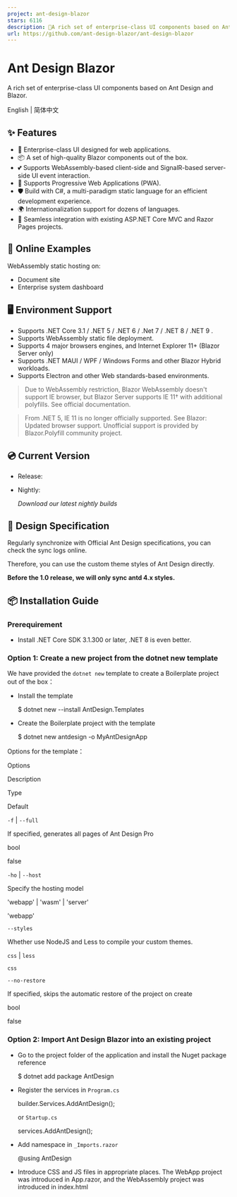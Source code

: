 ```yaml
---
project: ant-design-blazor
stars: 6116
description: 🌈A rich set of enterprise-class UI components based on Ant Design and Blazor.
url: https://github.com/ant-design-blazor/ant-design-blazor
---
```


Ant Design Blazor
=================

A rich set of enterprise-class UI components based on Ant Design and Blazor.

English | 简体中文

✨ Features
----------

-   🌈 Enterprise-class UI designed for web applications.
-   📦 A set of high-quality Blazor components out of the box.
-   💕 Supports WebAssembly-based client-side and SignalR-based server-side UI event interaction.
-   🎨 Supports Progressive Web Applications (PWA).
-   🛡 Build with C#, a multi-paradigm static language for an efficient development experience.
-   🌍 Internationalization support for dozens of languages.
-   🎁 Seamless integration with existing ASP.NET Core MVC and Razor Pages projects.

🌈 Online Examples
------------------

WebAssembly static hosting on:

-   Document site
-   Enterprise system dashboard

🖥 Environment Support
----------------------

-   Supports .NET Core 3.1 / .NET 5 / .NET 6 / .Net 7 / .NET 8 / .NET 9 .
-   Supports WebAssembly static file deployment.
-   Supports 4 major browsers engines, and Internet Explorer 11+ (Blazor Server only)
-   Supports .NET MAUI / WPF / Windows Forms and other Blazor Hybrid workloads.
-   Supports Electron and other Web standards-based environments.

> Due to WebAssembly restriction, Blazor WebAssembly doesn't support IE browser, but Blazor Server supports IE 11† with additional polyfills. See official documentation.

> From .NET 5, IE 11 is no longer officially supported. See Blazor: Updated browser support. Unofficial support is provided by Blazor.Polyfill community project.

💿 Current Version
------------------

-   Release:
    
-   Nightly:
    
    _Download our latest nightly builds_
    

🎨 Design Specification
-----------------------

Regularly synchronize with Official Ant Design specifications, you can check the sync logs online.

Therefore, you can use the custom theme styles of Ant Design directly.

**Before the 1.0 release, we will only sync antd 4.x styles.**

📦 Installation Guide
---------------------

### Prerequirement

-   Install .NET Core SDK 3.1.300 or later, .NET 8 is even better.

### Option 1: Create a new project from the dotnet new template

We have provided the `dotnet new` template to create a Boilerplate project out of the box：

-   Install the template
    
    $ dotnet new --install AntDesign.Templates
    
-   Create the Boilerplate project with the template
    
    $ dotnet new antdesign -o MyAntDesignApp
    

Options for the template：

Options

Description

Type

Default

`-f` | `--full`

If specified, generates all pages of Ant Design Pro

bool

false

`-ho` | `--host`

Specify the hosting model

'webapp' | 'wasm' | 'server'

'webapp'

`--styles`

Whether use NodeJS and Less to compile your custom themes.

`css` | `less`

`css`

`--no-restore`

If specified, skips the automatic restore of the project on create

bool

false

### Option 2: Import Ant Design Blazor into an existing project

-   Go to the project folder of the application and install the Nuget package reference
    
    $ dotnet add package AntDesign
    
-   Register the services in `Program.cs`
    
    builder.Services.AddAntDesign();
    
    or `Startup.cs`
    
    services.AddAntDesign();
    
-   Add namespace in `_Imports.razor`
    
    @using AntDesign
    
-   Introduce CSS and JS files in appropriate places. The WebApp project was introduced in App.razor, and the WebAssembly project was introduced in index.html
    
      <link href\="\_content/AntDesign/css/ant-design-blazor.css" rel\="stylesheet"\>
      <script src\="\_content/AntDesign/js/ant-design-blazor.js"\></script\>
    
-   To display the pop-up component dynamically, you need to add the `<AntContainer />` component in `App.razor`.
    
    -   For Blazor WebApp, you also need to specify render mode to `<Routes />` for interactivity.
    
    <Routes @rendermode="RenderMode.InteractiveAuto" />            <-- specify the rendermode ✨
    + <AntContainer @rendermode="RenderMode.InteractiveAuto" />    <-- add this component ✨
    
    -   For legacy blazor apps just add a line of code:
    
    <Router AppAssembly="@typeof(MainLayout).Assembly">
        <Found Context="routeData">
            <RouteView RouteData="routeData" DefaultLayout="@typeof(MainLayout)" />
        </Found>
        <NotFound>
            <LayoutView Layout="@typeof(MainLayout)">
                <Result Status="404" />
            </LayoutView>
        </NotFound>
    </Router>
    
    +  <AntContainer />   <-- add this component ✨
    
-   Finally, it can be referenced in the `.razor` component!
    
    <Button Type\="@ButtonType.Primary"\>Hello World!</Button\>
    

🔨 Development
--------------

### Gitpod

Click the button below to start a new workspace for development for free.

### Local

-   Install .NET Core SDK 9.0.100 or later.
    
-   Install Node.js (only for building style files and interoperable TypeScript files)
    
-   Clone to local development
    
    $ git clone https://github.com/ant-design-blazor/ant-design-blazor.git
    $ cd ant-design-blazor
    $ npm install
    $ dotnet build ./site/AntDesign.Docs.Build/AntDesign.Docs.Build.csproj
    $ npm start
    
-   Visit https://localhost:5001 in your supported browser and check local development documentation for details.
    
    > Visual Studio 2022 is recommended for development.
    

🔗 Links
--------

-   Ant Design Blazor Documentation
-   Official Blazor Documentation
-   MS Learn for Blazor Tutorial

🗺 Roadmap
----------

Check out this issue to learn about our development plans for the 1.0 release.

You can also find the latest news about the features we will implement in the future with antd5.0 style.

🤝 Contributing
---------------

If you would like to contribute, feel free to create a Pull Request, or give us Bug Report.

💕 Donation
-----------

This project is an MIT-licensed open source project. In order to achieve better and sustainable development of the project, we expect to gain more backers. We will use the proceeds for community operations and promotion. You can support us in any of the following ways:

-   OpenCollective
-   Wechat
-   Alipay

We will put the detailed donation records on the backer list.

❓ Community Support
-------------------

If you encounter any problems in the process, feel free to ask for help via following channels. We also encourage experienced users to help newcomers.

-   
-   Scan QR Code with DingTalk

Contributors
------------

This project exists thanks to all the people who contribute.

Code of Conduct
---------------

This project has adopted the code of conduct defined by the Contributor Covenant to clarify expected behavior in our community. For more information see the .NET Foundation Code of Conduct.

☀️ License
----------

.NET Foundation
---------------

This project is supported by the .NET Foundation.
